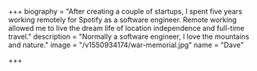 +++
biography = "After creating a couple of startups, I spent five years working remotely for Spotify as a software engineer. Remote working allowed me to live the dream life of location independence and full-time travel."
description = "Normally a software engineer, I love the mountains and nature."
image = "/v1550934174/war-memorial.jpg"
name = "Dave"

+++

